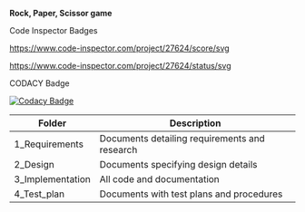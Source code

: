 **Rock, Paper, Scissor game**

Code Inspector Badges

https://www.code-inspector.com/project/27624/score/svg


https://www.code-inspector.com/project/27624/status/svg


CODACY Badge

[![Codacy Badge](https://app.codacy.com/project/badge/Grade/855c2af0acdd479a997ea99d5482f01b)](https://www.codacy.com/gh/susmithapvs/step_billing-system/dashboard?utm_source=github.com&amp;utm_medium=referral&amp;utm_content=susmithapvs/step_billing-system&amp;utm_campaign=Badge_Grade)

Folder|	Description
-------|----------------------------
1_Requirements|	Documents detailing requirements and research
2_Design	|Documents specifying design details
3_Implementation	|All code and documentation
4_Test_plan	|Documents with test plans and procedures

